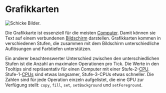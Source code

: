 # Grafikkarten

![Schicke Bilder.](oredict:opencomputers:graphicsCard1)

Die Grafikkarte ist essenziell für die meisten [Computer](../general/computer.md). Damit können sie Text auf einem verbundenen [Bildschirm](../block/screen1.md) darstellen. Grafikkarten kommen in verschiedenen Stufen, die zusammen mit dem Bildschirm unterschiedliche Auflösungen und Farbtiefen unterstützen.

Ein anderer beachtenswerter Unterschied zwischen den unterschiedlichen Stufen ist die Anzahl an maximalen Operationen pro Tick. Die Werte in den Tooltips sind repräsentativ für einen Computer mit einer Stufe-2-[CPU](cpu1.md). Stufe-1-[CPUs](cpu1.md) sind etwas langsamer, Stufe-3-CPUs etwas schneller. Die Zahlen sind für jede Operation einzeln aufgelistet, die eine GPU zur Verfügung stellt: `copy`, `fill`, `set`, `setBackground` und `setForeground`.
